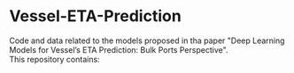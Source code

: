 # Vessel-ETA-Prediction
Code and data related to the models proposed in tha paper "Deep Learning Models for Vessel’s ETA Prediction: Bulk Ports Perspective".  
This repository contains:



